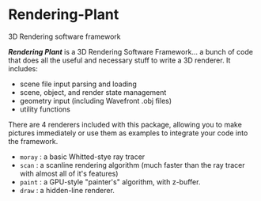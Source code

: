 # Rendering-Plant
3D Rendering software framework

**_Rendering Plant_** is a 3D Rendering Software Framework... a bunch of code that does all the useful
and necessary stuff to write a 3D renderer. It includes:

- scene file input parsing and loading
- scene, object, and render state management
- geometry input (including Wavefront .obj files)
- utility functions

There are 4 renderers included with this package, allowing you to make pictures immediately or use
them as examples to integrate your code into the framework.

- `moray` : a basic Whitted-stye ray tracer
- `scan` : a scanline rendering algorithm (much faster than the ray tracer with almost all of it's features)
- `paint` : a GPU-style "painter's" algorithm, with z-buffer.
- `draw` : a hidden-line renderer.


